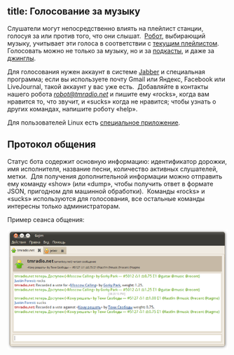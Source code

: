 title: Голосование за музыку
---
Слушатели могут непосредственно влиять на плейлист станции, голосуя за или
против того, что они слышат.  [Робот](/robots.html), выбирающий музыку,
учитывает эти голоса в соответствии с [текущим плейлистом](/schedule.html). 
Голосовать можно не только за музыку, но и за [подкасты](/podcast/), и даже за
[джинглы](http://files.tmradio.net/audio/jingles/).

Для голосования нужен аккаунт в системе [Jabber][] и специальная программа; если
вы используете почту Gmail или Яндекс, Facebook или LiveJournal, такой аккаунт у
вас уже есть.  Добавляйте в контакты нашего робота <em>robot@tmradio.net</em> и
пишите ему «rocks», когда вам нравится то, что звучит, и «sucks» когда не
нравится; чтобы узнать о других командах, напишите роботу «help».

Для пользователей Linux есть [специальное приложение][client].

## Протокол общения

Статус бота содержит основную информацию: идентификатор дорожки, имя
исполнителя, название песни, количество активных слушателей, метки.  Для
получения дополнительной информации можно отправить ему команду «show» (или
«dump», чтобы получить ответ в формате JSON, пригодном для машинной обработки). 
Команды «rocks» и «sucks» используются для голосования, все остальные команды
интересны только администраторам.

Пример сеанса общения:

![скриншот](/voting/screenshot.png)

[fb]: /feedback.html
[client]: http://app.tmradio.net/
[Jabber]: http://jabberworld.info/Карта_Wiki
